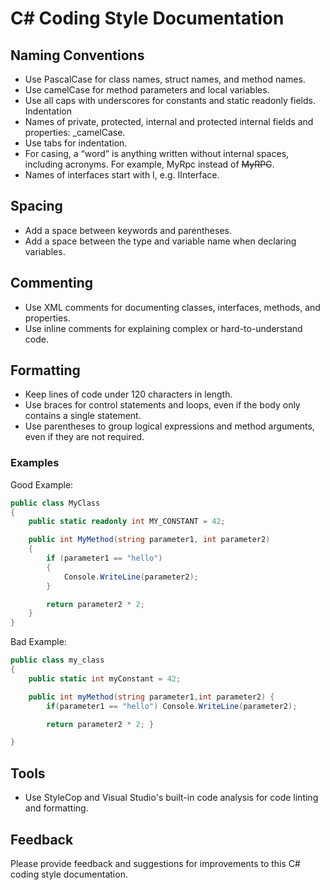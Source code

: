 # C# Coding Style Documentation
## Naming Conventions
* Use PascalCase for class names, struct names, and method names.
* Use camelCase for method parameters and local variables.
* Use all caps with underscores for constants and static readonly fields.
Indentation
* Names of private, protected, internal and protected internal fields and properties: _camelCase.
* Use tabs for indentation.
* For casing, a “word” is anything written without internal spaces, including acronyms. For example, MyRpc instead of ~~MyRPC~~.
* Names of interfaces start with I, e.g. IInterface.
## Spacing
* Add a space between keywords and parentheses.
* Add a space between the type and variable name when declaring variables.
## Commenting
* Use XML comments for documenting classes, interfaces, methods, and properties.
* Use inline comments for explaining complex or hard-to-understand code.
## Formatting
* Keep lines of code under 120 characters in length.
* Use braces for control statements and loops, even if the body only contains a single statement.
* Use parentheses to group logical expressions and method arguments, even if they are not required.

### Examples
Good Example:
```csharp
public class MyClass
{
    public static readonly int MY_CONSTANT = 42;

    public int MyMethod(string parameter1, int parameter2)
    {
        if (parameter1 == "hello")
        {
            Console.WriteLine(parameter2);
        }

        return parameter2 * 2;
    }
}
```

Bad Example:
```csharp
public class my_class
{
    public static int myConstant = 42;

    public int myMethod(string parameter1,int parameter2) {
        if(parameter1 == "hello") Console.WriteLine(parameter2);

        return parameter2 * 2; }

}
```

## Tools
* Use StyleCop and Visual Studio's built-in code analysis for code linting and formatting.
## Feedback
Please provide feedback and suggestions for improvements to this C# coding style documentation.